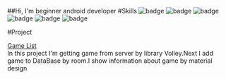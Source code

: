 ##Hi, I'm beginner android developer
#Skills 
![badge](https://img.shields.io/badge/java-<green>)
![badge](https://img.shields.io/badge/room-<green>)
![badge](https://img.shields.io/badge/materialDesign-<green>)
![badge](https://img.shields.io/badge/rest-<green>)
![badge](https://img.shields.io/badge/git-<green>)
![badge](https://img.shields.io/badge/gradle-<green>)

#Project  

[Game List](https://github.com/3REAPER/gameList)  
In this project I'm getting game from server by library Volley.Next I add game to DataBase  by room.I show information about game by material design 